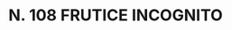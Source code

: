 ---
title: "N. 108 FRUTICE INCOGNITO"
plant-name: "N. 108"
plant-number: "108"
plant-img1: "/assets/img/plant108_verso.jpg"
plant-img2: "/assets/img/plant108.jpg"
plant-xml: "/assets/xml/plant108.xml"
plant-title: "N. 108 FRUTICE INCOGNITO"
plant-taxon-link: ""
plant-taxon-content: ""
layout: single-xml
---